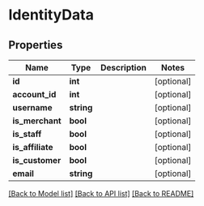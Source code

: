 # IdentityData

## Properties
Name | Type | Description | Notes
------------ | ------------- | ------------- | -------------
**id** | **int** |  | [optional] 
**account_id** | **int** |  | [optional] 
**username** | **string** |  | [optional] 
**is_merchant** | **bool** |  | [optional] 
**is_staff** | **bool** |  | [optional] 
**is_affiliate** | **bool** |  | [optional] 
**is_customer** | **bool** |  | [optional] 
**email** | **string** |  | [optional] 

[[Back to Model list]](../README.md#documentation-for-models) [[Back to API list]](../README.md#documentation-for-api-endpoints) [[Back to README]](../README.md)



